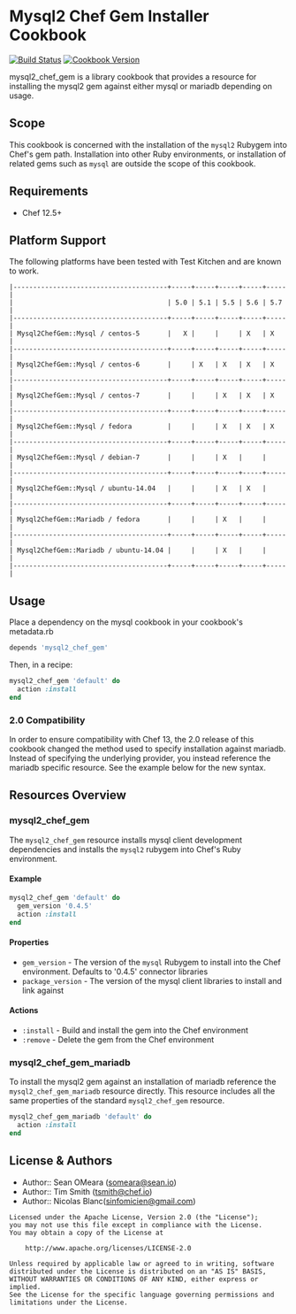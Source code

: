 # Mysql2 Chef Gem Installer Cookbook

[![Build Status](https://travis-ci.org/sinfomicien/mysql2_chef_gem.svg)](https://travis-ci.org/sinfomicien/mysql2_chef_gem) [![Cookbook Version](http://img.shields.io/cookbook/v/mysql2_chef_gem.svg)](https://supermarket.chef.io/cookbooks/mysql2_chef_gem)

mysql2_chef_gem is a library cookbook that provides a resource for installing the mysql2 gem against either mysql or mariadb depending on usage.

## Scope

This cookbook is concerned with the installation of the `mysql2` Rubygem into Chef's gem path. Installation into other Ruby environments, or installation of related gems such as `mysql` are outside the scope of this cookbook.

## Requirements

- Chef 12.5+

## Platform Support

The following platforms have been tested with Test Kitchen and are known to work.

```
|---------------------------------------+-----+-----+-----+-----+-----|
|                                       | 5.0 | 5.1 | 5.5 | 5.6 | 5.7 |
|---------------------------------------+-----+-----+-----+-----+-----|
| Mysql2ChefGem::Mysql / centos-5       |   X |     |     | X   | X   |
|---------------------------------------+-----+-----+-----+-----+-----|
| Mysql2ChefGem::Mysql / centos-6       |     | X   | X   | X   | X   |
|---------------------------------------+-----+-----+-----+-----+-----|
| Mysql2ChefGem::Mysql / centos-7       |     |     | X   | X   | X   |
|---------------------------------------+-----+-----+-----+-----+-----|
| Mysql2ChefGem::Mysql / fedora         |     |     | X   | X   | X   |
|---------------------------------------+-----+-----+-----+-----+-----|
| Mysql2ChefGem::Mysql / debian-7       |     |     | X   |     |     |
|---------------------------------------+-----+-----+-----+-----+-----|
| Mysql2ChefGem::Mysql / ubuntu-14.04   |     |     | X   | X   |     |
|---------------------------------------+-----+-----+-----+-----+-----|
| Mysql2ChefGem::Mariadb / fedora       |     |     | X   |     |     |
|---------------------------------------+-----+-----+-----+-----+-----|
| Mysql2ChefGem::Mariadb / ubuntu-14.04 |     |     | X   |     |     |
|---------------------------------------+-----+-----+-----+-----+-----|
```

## Usage

Place a dependency on the mysql cookbook in your cookbook's metadata.rb

```ruby
depends 'mysql2_chef_gem'
```

Then, in a recipe:

```ruby
mysql2_chef_gem 'default' do
  action :install
end
```

### 2.0 Compatibility

In order to ensure compatibility with Chef 13, the 2.0 release of this cookbook changed the method used to specify installation against mariadb. Instead of specifying the underlying provider, you instead reference the mariadb specific resource. See the example below for the new syntax.

## Resources Overview

### mysql2_chef_gem

The `mysql2_chef_gem` resource installs mysql client development dependencies and installs the `mysql2` rubygem into Chef's Ruby environment.

#### Example

```ruby
mysql2_chef_gem 'default' do
  gem_version '0.4.5'
  action :install
end
```

#### Properties

- `gem_version` - The version of the `mysql` Rubygem to install into the Chef environment. Defaults to '0.4.5' connector libraries
- `package_version` - The version of the mysql client libraries to install and link against

#### Actions

- `:install` - Build and install the gem into the Chef environment
- `:remove` - Delete the gem from the Chef environment

### mysql2_chef_gem_mariadb

To install the mysql2 gem against an installation of mariadb reference the `mysql2_chef_gem_mariadb` resource directly. This resource includes all the same properties of the standard `mysql2_chef_gem` resource.

```ruby
mysql2_chef_gem_mariadb 'default' do
  action :install
end
```

## License & Authors

- Author:: Sean OMeara ([someara@sean.io](mailto:someara@sean.io))
- Author:: Tim Smith ([tsmith@chef.io](mailto:tsmith@chef.io))
- Author:: Nicolas Blanc([sinfomicien@gmail.com](mailto:sinfomicien@gmail.com))

```
Licensed under the Apache License, Version 2.0 (the "License");
you may not use this file except in compliance with the License.
You may obtain a copy of the License at

    http://www.apache.org/licenses/LICENSE-2.0

Unless required by applicable law or agreed to in writing, software
distributed under the License is distributed on an "AS IS" BASIS,
WITHOUT WARRANTIES OR CONDITIONS OF ANY KIND, either express or implied.
See the License for the specific language governing permissions and
limitations under the License.
```
